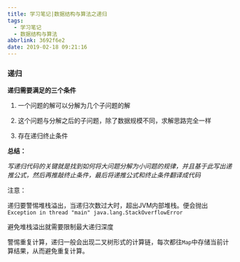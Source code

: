 ```yaml
---
title: 学习笔记|数据结构与算法之递归
tags:
  - 学习笔记
  - 数据结构与算法
abbrlink: 3692f6e2
date: 2019-02-18 09:21:16
---
```


### 递归

**递归需要满足的三个条件**

1. 一个问题的解可以分解为几个子问题的解

2. 这个问题与分解之后的子问题，除了数据规模不同，求解思路完全一样

3. 存在递归终止条件

**总结：**

*写递归代码的关键就是找到如何将大问题分解为小问题的规律，并且基于此写出递推公式，然后再推敲终止条件，最后将递推公式和终止条件翻译成代码*

注意：

递归要警惕堆栈溢出，当递归次数过大时，超出JVM内部堆栈。便会抛出`Exception in thread "main" java.lang.StackOverflowError`

避免堆栈溢出就需要限制最大递归深度

警惕重复计算，递归一般会出现二叉树形式的计算链，每次都往`Map`中存储当前计算结果，从而避免重复计算。

